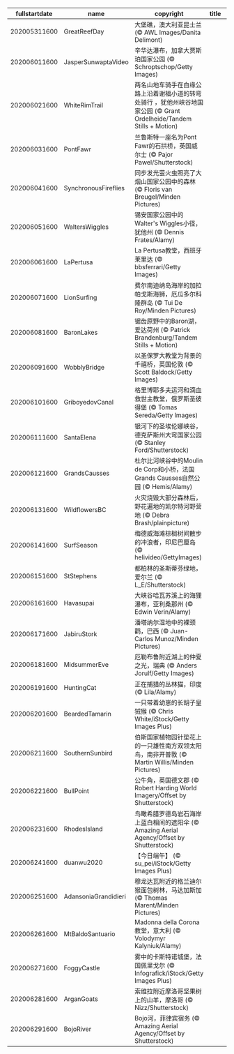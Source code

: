 |fullstartdate|name|copyright|title|image|
|--|--|--|--|--|
202005311600|GreatReefDay|大堡礁，澳大利亚昆士兰 (© AWL Images/Danita Delimont)||![](/zh-CN/2020/06/202005311600GreatReefDay.jpg)|
202006011600|JasperSunwaptaVideo|辛华达瀑布，加拿大贾斯珀国家公园 (© Schroptschop/Getty Images)||![](/zh-CN/2020/06/202006011600JasperSunwaptaVideo.jpg)|
202006021600|WhiteRimTrail|两名山地车骑手在白缘公路上沿着谢福小道的转弯处骑行 ，犹他州峡谷地国家公园 (© Grant Ordelheide/Tandem Stills + Motion)||![](/zh-CN/2020/06/202006021600WhiteRimTrail.jpg)|
202006031600|PontFawr|兰鲁斯特一座名为Pont Fawr的石拱桥，英国威尔士 (© Pajor Pawel/Shutterstock)||![](/zh-CN/2020/06/202006031600PontFawr.jpg)|
202006041600|SynchronousFireflies|同步发光萤火虫照亮了大烟山国家公园中的森林 (© Floris van Breugel/Minden Pictures)||![](/zh-CN/2020/06/202006041600SynchronousFireflies.jpg)|
202006051600|WaltersWiggles|锡安国家公园中的Walter's Wiggles小径，犹他州 (© Dennis Frates/Alamy)||![](/zh-CN/2020/06/202006051600WaltersWiggles.jpg)|
202006061600|LaPertusa|La Pertusa教堂，西班牙莱里达 (© bbsferrari/Getty Images)||![](/zh-CN/2020/06/202006061600LaPertusa.jpg)|
202006071600|LionSurfing|费尔南迪纳岛海岸的加拉帕戈斯海狮，厄瓜多尔科隆群岛 (© Tui De Roy/Minden Pictures)||![](/zh-CN/2020/06/202006071600LionSurfing.jpg)|
202006081600|BaronLakes|锯齿原野中的Baron湖，爱达荷州 (© Patrick Brandenburg/Tandem Stills + Motion)||![](/zh-CN/2020/06/202006081600BaronLakes.jpg)|
202006091600|WobblyBridge|以圣保罗大教堂为背景的千禧桥，英国伦敦 (© Scott Baldock/Getty Images)||![](/zh-CN/2020/06/202006091600WobblyBridge.jpg)|
202006101600|GriboyedovCanal|格里博耶多夫运河和滴血救世主教堂，俄罗斯圣彼得堡 (© Tomas Sereda/Getty Images)||![](/zh-CN/2020/06/202006101600GriboyedovCanal.jpg)|
202006111600|SantaElena|银河下的圣埃伦娜峡谷，德克萨斯州大弯国家公园 (© Stanley Ford/Shutterstock)||![](/zh-CN/2020/06/202006111600SantaElena.jpg)|
202006121600|GrandsCausses|杜尔比河峡谷中的Moulin de Corp和小桥，法国Grands Causses自然公园 (© Hemis/Alamy)||![](/zh-CN/2020/06/202006121600GrandsCausses.jpg)|
202006131600|WildflowersBC|火灾烧毁大部分森林后，野花遍地的凯尔特河野营地 (© Debra Brash/plainpicture)||![](/zh-CN/2020/06/202006131600WildflowersBC.jpg)|
202006141600|SurfSeason|梅德威海滩棕榈树间散步的冲浪者，印尼巴厘岛 (© helivideo/GettyImages)||![](/zh-CN/2020/06/202006141600SurfSeason.jpg)|
202006151600|StStephens|都柏林的圣斯蒂芬绿地，爱尔兰 (© L_E/Shutterstock)||![](/zh-CN/2020/06/202006151600StStephens.jpg)|
202006161600|Havasupai|大峡谷哈瓦苏溪上的海狸瀑布，亚利桑那州 (© Edwin Verin/Alamy)||![](/zh-CN/2020/06/202006161600Havasupai.jpg)|
202006171600|JabiruStork|潘塔纳尔湿地中的裸颈鹳，巴西 (© Juan-Carlos Munoz/Minden Pictures)||![](/zh-CN/2020/06/202006171600JabiruStork.jpg)|
202006181600|MidsummerEve|厄勒布鲁附近湖上的仲夏之光，瑞典 (© Anders Jorulf/Getty Images)||![](/zh-CN/2020/06/202006181600MidsummerEve.jpg)|
202006191600|HuntingCat|正在捕猎的丛林猫，印度 (© Lila/Alamy)||![](/zh-CN/2020/06/202006191600HuntingCat.jpg)|
202006201600|BeardedTamarin|一只带着幼崽的长胡子皇狨猴 (© Chris White/iStock/Getty Images Plus)||![](/zh-CN/2020/06/202006201600BeardedTamarin.jpg)|
202006211600|SouthernSunbird|伯斯国家植物园针垫花上的一只雄性南方双领太阳鸟，南非开普敦 (© Martin Willis/Minden Pictures)||![](/zh-CN/2020/06/202006211600SouthernSunbird.jpg)|
202006221600|BullPoint|公牛角，英国德文郡 (© Robert Harding World Imagery/Offset by Shutterstock)||![](/zh-CN/2020/06/202006221600BullPoint.jpg)|
202006231600|RhodesIsland|鸟瞰希腊罗德岛岩石海岸上蓝白相间的遮阳伞 (© Amazing Aerial Agency/Offset by Shutterstock)||![](/zh-CN/2020/06/202006231600RhodesIsland.jpg)|
202006241600|duanwu2020|【今日端午】 (© su_pei/iStock/Getty Images Plus)||![](/zh-CN/2020/06/202006241600duanwu2020.jpg)|
202006251600|AdansoniaGrandidieri|穆龙达瓦附近的格兰迪尔猴面包树林，马达加斯加 (© Thomas Marent/Minden Pictures)||![](/zh-CN/2020/06/202006251600AdansoniaGrandidieri.jpg)|
202006261600|MtBaldoSantuario|Madonna della Corona教堂，意大利 (© Volodymyr Kalyniuk/Alamy)||![](/zh-CN/2020/06/202006261600MtBaldoSantuario.jpg)|
202006271600|FoggyCastle|雾中的卡斯特诺城堡，法国佩里戈尔 (© Infografick/iStock/Getty Images Plus)||![](/zh-CN/2020/06/202006271600FoggyCastle.jpg)|
202006281600|ArganGoats|索维拉附近摩洛哥坚果树上的山羊，摩洛哥 (© Nizz/Shutterstock)||![](/zh-CN/2020/06/202006281600ArganGoats.jpg)|
202006291600|BojoRiver|Bojo河，菲律宾宿务 (© Amazing Aerial Agency/Offset by Shutterstock)||![](/zh-CN/2020/06/202006291600BojoRiver.jpg)|
